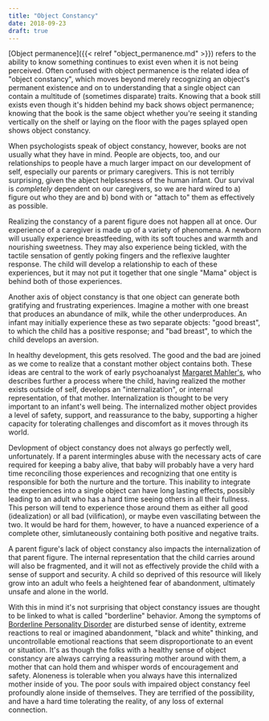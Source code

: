 ```yaml
---
title: "Object Constancy"
date: 2018-09-23
draft: true
---
```


[Object permanence]({{< relref "object_permanence.md" >}}) refers to the
ability to know something continues to exist even when it is not being
perceived. Often confused with object permanence is the related idea of "object
constancy", which moves beyond merely recognizing an object's permanent
existence and on to understanding that a single object can contain a multitude
of (sometimes disparate) traits. Knowing that a book still exists even though
it's hidden behind my back shows object permanence; knowing that the book is
the same object whether you're seeing it standing vertically on the shelf or
laying on the floor with the pages splayed open shows object constancy.

When psychologists speak of object constancy, however, books are not usually
what they have in mind. People are objects, too, and our relationships to
people have a much larger impact on our development of self, especially our
parents or primary caregivers. This is not terribly surprising, given the
abject helplessness of the human infant. Our survival is *completely* dependent
on our caregivers, so we are hard wired to a) figure out who they are and b)
bond with or "attach to" them as effectively as possible.

Realizing the constancy of a parent figure does not happen all at once. Our
experience of a caregiver is made up of a variety of phenomena. A newborn will
usually experience breastfeeding, with its soft touches and warmth and
nourishing sweetness. They may also experience being tickled, with the tactile
sensation of gently poking fingers and the reflexive laughter response. The
child will develop a relationship to each of these experiences, but it may not
put it together that one single "Mama" object is behind both of those
experiences.

Another axis of object constancy is that one object can generate both
gratifying and frustrating experiences. Imagine a mother with one breast that
produces an abundance of milk, while the other underproduces. An infant may
initially experience these as two separate objects: "good breast", to which the
child has a positive response; and "bad breast", to which the child develops an
aversion.

In healthy development, this gets resolved. The good and the bad are joined as
we come to realize that a constant mother object contains both. These ideas are
central to the work of early psychoanalyst
[Margaret Mahler's](https://en.wikipedia.org/wiki/Margaret_Mahler), who
describes further a process where the child, having realized the mother exists
outside of self, develops an "internalization", or internal representation, of
that mother. Internalization is thought to be very important to an infant's
well being. The internalized mother object provides a level of safety, support,
and reassurance to the baby, supporting a higher capacity for tolerating
challenges and discomfort as it moves through its world.

Devlopment of object constancy does not always go perfectly well,
unfortunately. If a parent intermingles abuse with the necessary acts of care
required for keeping a baby alive, that baby will probably have a very hard
time reconciling those experiences and recognizing that one entity is
responsible for both the nurture and the torture. This inability to integrate
the experiences into a single object can have long lasting effects, possibly
leading to an adult who has a hard time seeing others in all their
fullness. This person will tend to experience those around them as either all
good (idealization) or all bad (vilification), or maybe even vascillating
between the two. It would be hard for them, however, to have a nuanced
experience of a complete other, simlutaneously containing both positive and
negative traits.

A parent figure's lack of object constancy also impacts the internalization of
that parent figure. The internal representation that the child carries around
will also be fragmented, and it will not as effectively provide the child with
a sense of support and security. A child so deprived of this resource will
likely grow into an adult who feels a heightened fear of abandonment,
ultimately unsafe and alone in the world.

With this in mind it's not surprising that object constancy issues are thought
to be linked to what is called "borderline" behavior. Among the symptoms of
[Borderline Personality Disorder](https://en.wikipedia.org/wiki/Borderline_personality_disorder#Signs_and_symptoms)
are disturbed sense of identity, extreme reactions to real or imagined
abandonment, "black and white" thinking, and uncontrollable emotional reactions
that seem disproportionate to an event or situation. It's as though the folks
with a healthy sense of object constancy are always carrying a reassuring
mother around with them, a mother that can hold them and whisper words of
encouragement and safety. Aloneness is tolerable when you always have this
internalized mother inside of you. The poor souls with impaired object
constancy feel profoundly alone inside of themselves. They are terrified of the
possibility, and have a hard time tolerating the reality, of any loss of
external connection.
